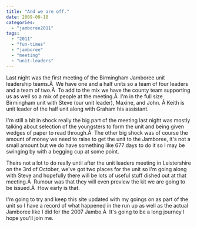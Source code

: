 ```yaml
---
title: "And we are off."
date: 2009-09-18
categories: 
  - "jamboree2011"
tags: 
  - "2011"
  - "fun-times"
  - "jamboree"
  - "meeting"
  - "unit-leaders"
---
```


Last night was the first meeting of the Birmingham Jamboree unit leadership teams.Â  We have one and a half units so a team of four leaders and a team of two.Â  To add to the mix we have the county team supporting us as well so a mix of people at the meeting.Â  I'm in the full size Birmingham unit with Steve (our unit leader), Maxine, and John. Â Keith is unit leader of the half unit along with Graham his assistant.

I'm still a bit in shock really the big part of the meeting last night was mostly talking about selection of the youngsters to form the unit and being given wedges of paper to read through.Â  The other big shock was of course the amount of money we need to raise to get the unit to the Jamboree, it's not a small amount but we do have something like 677 days to do it so I may be swinging by with a begging cup at some point.

Theirs not a lot to do really until after the unit leaders meeting in Leistershire on the 3rd of October, we've got two places for the unit so i'm going along with Steve and hopefully there will be lots of useful stuff dished out at that meeting.Â  Rumour was that they will even preview the kit we are going to be issued.Â  How early is that.

I'm going to try and keep this site updated with my goings on as part of the unit so I have a record of what happened in the run up as well as the actual Jamboree like I did for the 2007 Jambo.Â  It's going to be a long journey I hope you'll join me.
